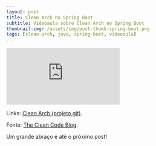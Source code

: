 ```yaml
---
layout: post
title: Clean Arch no Spring Boot
subtitle: Videoaula sobre Clean Arch no Spring Boot
thumbnail-img: /assets/img/post-thumb-spring-boot.png
tags: [clean-arch, java, spring-boot, videoaula]
---
```


<div class="video-container">
    <iframe src="https://www.youtube-nocookie.com/embed/6D6TWhSB7hE" title="Videoaula sobre Clean Arch no Spring Boot" frameborder="0" allow="accelerometer; autoplay; encrypted-media; gyroscope; picture-in-picture" allowfullscreen></iframe>
</div>

Links:
<a href="https://github.com/danielwisky/clean-arch" target="\_blank">Clean Arch (projeto git)</a>.

Fonte:
<a href="https://blog.cleancoder.com/uncle-bob/2012/08/13/the-clean-architecture.html" target="\_blank">The Clean Code Blog</a>.

Um grande abraço e até o próximo post!

